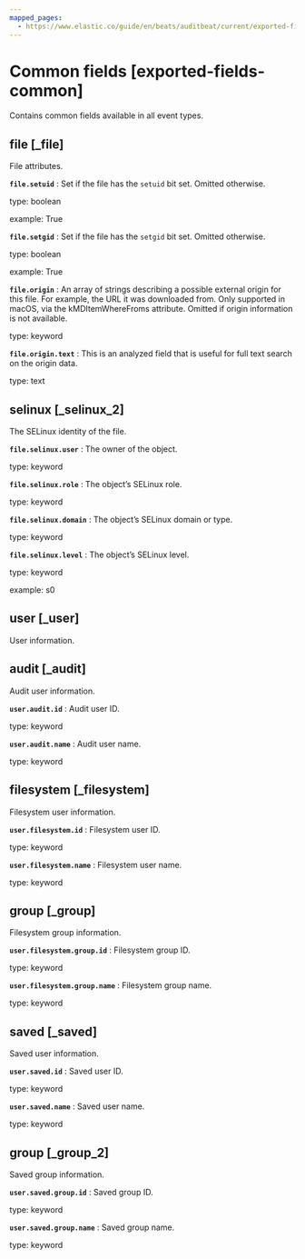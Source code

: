 ```yaml
---
mapped_pages:
  - https://www.elastic.co/guide/en/beats/auditbeat/current/exported-fields-common.html
---
```


# Common fields [exported-fields-common]

Contains common fields available in all event types.


## file [_file]

File attributes.

**`file.setuid`**
:   Set if the file has the `setuid` bit set. Omitted otherwise.

type: boolean

example: True


**`file.setgid`**
:   Set if the file has the `setgid` bit set. Omitted otherwise.

type: boolean

example: True


**`file.origin`**
:   An array of strings describing a possible external origin for this file. For example, the URL it was downloaded from. Only supported in macOS, via the kMDItemWhereFroms attribute. Omitted if origin information is not available.

type: keyword


**`file.origin.text`**
:   This is an analyzed field that is useful for full text search on the origin data.

type: text



## selinux [_selinux_2]

The SELinux identity of the file.

**`file.selinux.user`**
:   The owner of the object.

type: keyword


**`file.selinux.role`**
:   The object’s SELinux role.

type: keyword


**`file.selinux.domain`**
:   The object’s SELinux domain or type.

type: keyword


**`file.selinux.level`**
:   The object’s SELinux level.

type: keyword

example: s0



## user [_user]

User information.


## audit [_audit]

Audit user information.

**`user.audit.id`**
:   Audit user ID.

type: keyword


**`user.audit.name`**
:   Audit user name.

type: keyword



## filesystem [_filesystem]

Filesystem user information.

**`user.filesystem.id`**
:   Filesystem user ID.

type: keyword


**`user.filesystem.name`**
:   Filesystem user name.

type: keyword



## group [_group]

Filesystem group information.

**`user.filesystem.group.id`**
:   Filesystem group ID.

type: keyword


**`user.filesystem.group.name`**
:   Filesystem group name.

type: keyword



## saved [_saved]

Saved user information.

**`user.saved.id`**
:   Saved user ID.

type: keyword


**`user.saved.name`**
:   Saved user name.

type: keyword



## group [_group_2]

Saved group information.

**`user.saved.group.id`**
:   Saved group ID.

type: keyword


**`user.saved.group.name`**
:   Saved group name.

type: keyword


